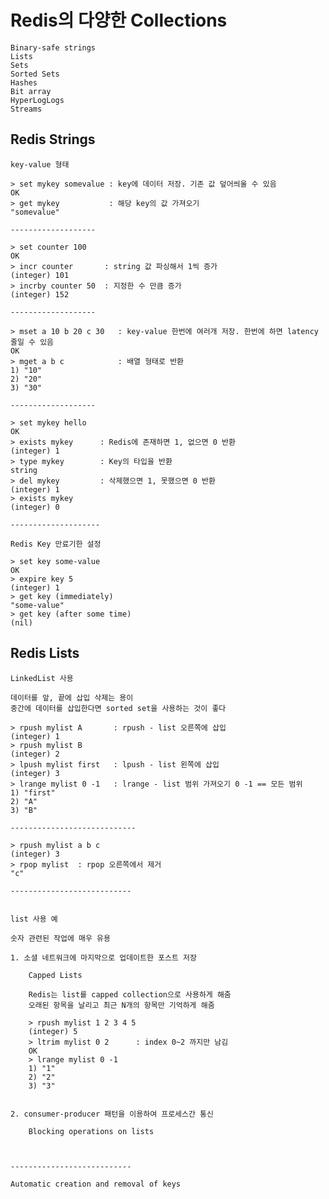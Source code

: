# Redis의 다양한 Collections
    Binary-safe strings
    Lists
    Sets
    Sorted Sets
    Hashes
    Bit array
    HyperLogLogs
    Streams

## Redis Strings

    key-value 형태

    > set mykey somevalue : key에 데이터 저장. 기존 값 덮어씌울 수 있음
    OK
    > get mykey           : 해당 key의 값 가져오기
    "somevalue"

    -------------------

    > set counter 100
    OK
    > incr counter       : string 값 파싱해서 1씩 증가
    (integer) 101
    > incrby counter 50  : 지정한 수 만큼 증가
    (integer) 152

    -------------------

    > mset a 10 b 20 c 30   : key-value 한번에 여러개 저장. 한번에 하면 latency 줄일 수 있음
    OK
    > mget a b c            : 배열 형태로 반환
    1) "10"
    2) "20"
    3) "30"

    -------------------

    > set mykey hello
    OK
    > exists mykey      : Redis에 존재하면 1, 없으면 0 반환
    (integer) 1
    > type mykey        : Key의 타입을 반환
    string
    > del mykey         : 삭제했으면 1, 못했으면 0 반환
    (integer) 1
    > exists mykey
    (integer) 0         

    --------------------

    Redis Key 만료기한 설정

    > set key some-value
    OK
    > expire key 5
    (integer) 1
    > get key (immediately)
    "some-value"
    > get key (after some time)
    (nil)


## Redis Lists

    LinkedList 사용

    데이터를 앞, 끝에 삽입 삭제는 용이
    중간에 데이터를 삽입한다면 sorted set을 사용하는 것이 좋다

    > rpush mylist A       : rpush - list 오른쪽에 삽입
    (integer) 1
    > rpush mylist B
    (integer) 2
    > lpush mylist first   : lpush - list 왼쪽에 삽입
    (integer) 3
    > lrange mylist 0 -1   : lrange - list 범위 가져오기 0 -1 == 모든 범위
    1) "first"
    2) "A"
    3) "B"

    ----------------------------

    > rpush mylist a b c
    (integer) 3
    > rpop mylist  : rpop 오른쪽에서 제거
    "c"
    
    ---------------------------

    
    list 사용 예 
    
    숫자 관련된 작업에 매우 유용

    1. 소셜 네트워크에 마지막으로 업데이트한 포스트 저장

        Capped Lists

        Redis는 list를 capped collection으로 사용하게 해줌
        오래된 항목을 날리고 최근 N개의 항목만 기억하게 해줌

        > rpush mylist 1 2 3 4 5
        (integer) 5
        > ltrim mylist 0 2      : index 0~2 까지만 남김
        OK
        > lrange mylist 0 -1
        1) "1"
        2) "2"
        3) "3"


    2. consumer-producer 패턴을 이용하여 프로세스간 통신

        Blocking operations on lists

    

    ---------------------------

    Automatic creation and removal of keys

   
    